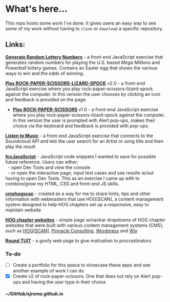 # What's here...
This repo hosts some work I've done. It gives users an easy way to see some of my work without having to `clone` or `download` a specific repository.  

## Links:  
**[Generate Random Lottery Numbers](https://sjroma.github.io/lotterynumbers)** - a front-end JavaScript exercise that generates random numbers for playing the U.S. based _Mega Millions_ and _Powerball_ lottery games. Contains an Easter egg that shows the various ways to win and the odds of winning.  

**[Play ROCK-PAPER-SCISSORS-LIZARD-SPOCK](https://sjroma.github.io/rpsls)** v2.0 - a front-end JavaScript exercise where you play rock-paper-scissors-lizard-spock against the computer. In this version the user chooses by clicking an icon and feedback is provided on the page.  

  * **[Play ROCK-PAPER-SCISSORS](https://sjroma.github.io/rps)** v1.0 - a front-end JavaScript exercise where you play rock-paper-scissors-lizard-spock against the computer. In this version the user is prompted with Alert pop-ups, makes their choice via the keyboard and feedback is provided with pop-ups.

**[Listen to Music](https://sjroma.github.io/soundcloud)** - a front-end JavaScript exercise that connects to the Soundcloud API and lets the user search for an Artist or song title and then play the result  

**[fccJavaScript](http://sjroma.github.io/fccjs)** - JavaScript code snippets I wanted to save for possible future reference. Users can either;  
&nbsp;&nbsp;- open Dev Tools and view the console  
&nbsp;&nbsp;- or open the interactive page, input test cases and see results w/out having to open Dev Tools. This as an exercise I came up with to combine/grow my HTML, CSS and front-end JS skills.  

**[cmshogscan](https://sjroma.github.io/cmshogscan)** - created as a way for me to share hints, tips and other information with webmasters that use HOG\[SCAN\], a content management system designed to help HOG chapters set up a responsive, easy to maintain website  

**[HOG chapter websites](https://sjroma.github.io/HOGsites)** - simple page w/navbar dropdowns of HOG chapter websites that were built with various content management systems (CMS), such as [HOG[SCAN]](https://www.hogscan.com), [Pinnacle Consulting](http://pin-consult.com), [Wordpress](https://wordpress.com) and [Wix](https://www.wix.com)   

**[Round TUIT](http://sjroma.github.io/roundtuit)** - a goofy web page to give motivation to procrastinators  

### To-do  
  - [ ] Create a portfolio for this space to showcase these apps and see another example of work I can do   
  - [x] Create v2 of rock-paper-scissors. One that does not rely on Alert pop-ups and having the user type in their choice   

##### ~/GitHub/sjroma.github.io  
